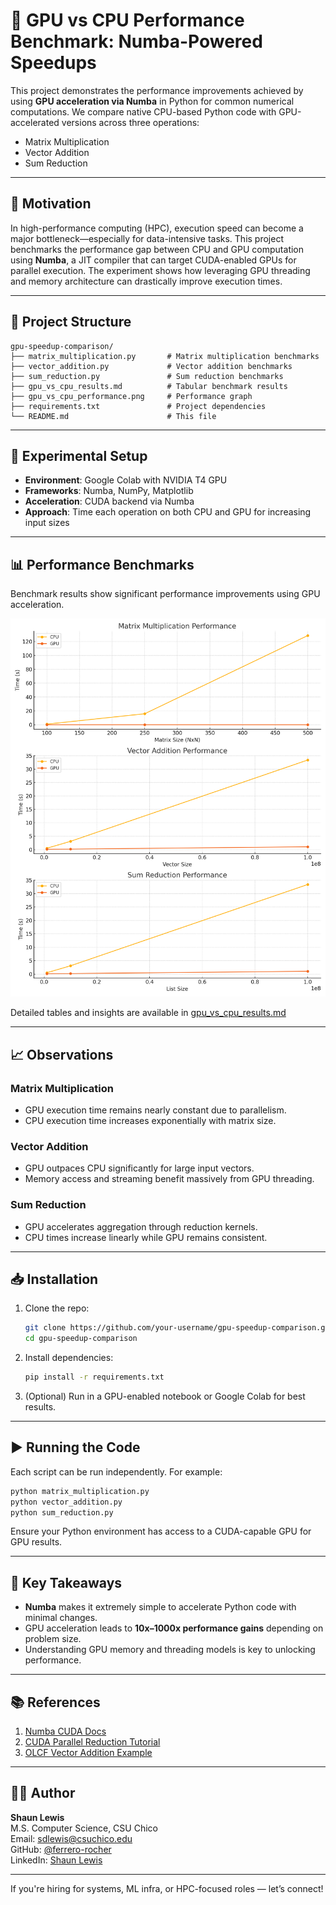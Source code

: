 # 🚀 GPU vs CPU Performance Benchmark: Numba-Powered Speedups

This project demonstrates the performance improvements achieved by using **GPU acceleration via Numba** in Python for common numerical computations. We compare native CPU-based Python code with GPU-accelerated versions across three operations:

- Matrix Multiplication
- Vector Addition
- Sum Reduction

---

## 📌 Motivation

In high-performance computing (HPC), execution speed can become a major bottleneck—especially for data-intensive tasks. This project benchmarks the performance gap between CPU and GPU computation using **Numba**, a JIT compiler that can target CUDA-enabled GPUs for parallel execution. The experiment shows how leveraging GPU threading and memory architecture can drastically improve execution times.

---

## 📂 Project Structure

```
gpu-speedup-comparison/
├── matrix_multiplication.py       # Matrix multiplication benchmarks
├── vector_addition.py             # Vector addition benchmarks
├── sum_reduction.py               # Sum reduction benchmarks
├── gpu_vs_cpu_results.md          # Tabular benchmark results
├── gpu_vs_cpu_performance.png     # Performance graph
├── requirements.txt               # Project dependencies
└── README.md                      # This file
```

---

## 🧪 Experimental Setup

- **Environment**: Google Colab with NVIDIA T4 GPU
- **Frameworks**: Numba, NumPy, Matplotlib
- **Acceleration**: CUDA backend via Numba
- **Approach**: Time each operation on both CPU and GPU for increasing input sizes

---

## 📊 Performance Benchmarks

Benchmark results show significant performance improvements using GPU acceleration.

![GPU vs CPU Performance](gpu_vs_cpu_performance.png)

Detailed tables and insights are available in [gpu_vs_cpu_results.md](gpu_vs_cpu_results.md)

---

## 📈 Observations

### Matrix Multiplication
- GPU execution time remains nearly constant due to parallelism.
- CPU execution time increases exponentially with matrix size.

### Vector Addition
- GPU outpaces CPU significantly for large input vectors.
- Memory access and streaming benefit massively from GPU threading.

### Sum Reduction
- GPU accelerates aggregation through reduction kernels.
- CPU times increase linearly while GPU remains consistent.

---

## 📥 Installation

1. Clone the repo:
   ```bash
   git clone https://github.com/your-username/gpu-speedup-comparison.git
   cd gpu-speedup-comparison
   ```

2. Install dependencies:
   ```bash
   pip install -r requirements.txt
   ```

3. (Optional) Run in a GPU-enabled notebook or Google Colab for best results.

---

## ▶️ Running the Code

Each script can be run independently. For example:

```bash
python matrix_multiplication.py
python vector_addition.py
python sum_reduction.py
```

Ensure your Python environment has access to a CUDA-capable GPU for GPU results.

---

## 🧠 Key Takeaways

- **Numba** makes it extremely simple to accelerate Python code with minimal changes.
- GPU acceleration leads to **10x–1000x performance gains** depending on problem size.
- Understanding GPU memory and threading models is key to unlocking performance.

---

## 📚 References

1. [Numba CUDA Docs](https://numba.readthedocs.io/en/stable/cuda/index.html)
2. [CUDA Parallel Reduction Tutorial](https://shreeraman-ak.medium.com/parallel-reduction-with-cuda-d0ae10c1ae2c)
3. [OLCF Vector Addition Example](https://github.com/olcf-tutorials/vector_addition_cuda)

---

## 👨‍💻 Author

**Shaun Lewis**  
M.S. Computer Science, CSU Chico  
Email: sdlewis@csuchico.edu  
GitHub: [@ferrero-rocher](https://github.com/ferrero-rocher)  
LinkedIn: [Shaun Lewis](https://www.linkedin.com/in/shaun-lewis/)

---

If you're hiring for systems, ML infra, or HPC-focused roles — let’s connect!

